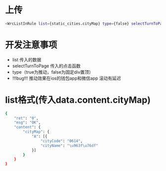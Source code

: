# 上传
```bash
<WrcListInRule list={static_cities.cityMap} type={false} selectTurnToPage={this.selectCity} structure={structure} />
```

# 开发注意事项
* list 传入的数据
* selectTurnToPage 传入的点击函数
* type（true为推动，false为固定div置顶）
* !!!bug!!! 推动效果在ios的钱包app和微信app 滚动有延迟

# list格式(传入data.content.cityMap)
```bash
{
    "ret": "0",
    "msg": "OK",
    "content": {
        "cityMap": {
            "A": [{
                "cityCode": "0614",
                "cityName": "\u963f\u76df"
            }]
        }
    }
}
```